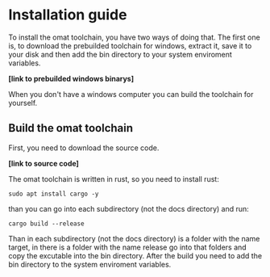 # Installation guide
To install the omat toolchain, you have two ways of doing that.
The first one is, to download the prebuilded toolchain for windows, extract it, 
save it to your disk and then add the bin directory to your system enviroment variables. 

<b> [link to prebuilded windows binarys]  </b>

When you don't have a windows computer you can build the toolchain for yourself.

## Build the omat toolchain
First, you need to download the source code.

<b> [link to source code] </b>

The omat toolchain is written in rust, so you need to install rust:
```
sudo apt install cargo -y
```
than you can go into each subdirectory (not the docs directory) and run:
```
cargo build --release
```
Than in each subdirectory (not the docs directory) is a folder with the name target, in there is a folder with the name release
go into that folders and copy the excutable into the bin directory.
After the build you need to add the bin directory to the system enviroment variables.
